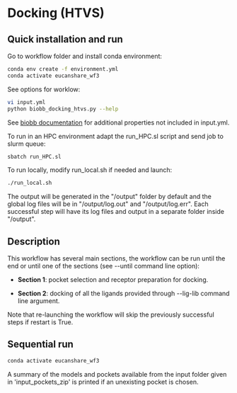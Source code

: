# Docking (HTVS)

## Quick installation and run

Go to workflow folder and install conda environment:

```bash
conda env create -f environment.yml
conda activate eucanshare_wf3
```

See options for worklow:

```bash
vi input.yml
python biobb_docking_htvs.py --help
```

See [biobb documentation](https://mmb.irbbarcelona.org/biobb/documentation/source) for additional properties not included in input.yml.

To run in an HPC environment adapt the run_HPC.sl script and send job to slurm queue:

```bash
sbatch run_HPC.sl
```

To run locally, modify run_local.sh if needed and launch:

```bash
./run_local.sh
```

The output will be generated in the "/output" folder by default and the global log files will be in "/output/log.out" and "/output/log.err". Each successful step will have its log files and output in a separate folder inside "/output".

## Description

This workflow has several main sections, the workflow can be run until the end or until one of the sections (see --until command line option):

- **Section 1**: pocket selection and receptor preparation for docking.

- **Section 2**: docking of all the ligands provided through --lig-lib command line argument.

Note that re-launching the workflow will skip the previously successful steps if restart is True. 

## Sequential run

```bash
conda activate eucanshare_wf3
```

A summary of the models and pockets available from the input folder given in 'input_pockets_zip' is printed if an unexisting pocket is chosen.

